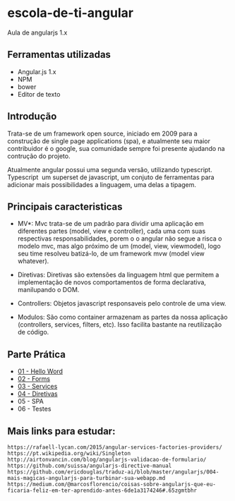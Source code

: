 # escola-de-ti-angular
Aula de angularjs 1.x

## Ferramentas utilizadas
- Angular.js 1.x
- NPM
- bower
- Editor de texto

## Introdução
Trata-se de um framework open source, iniciado em 2009 para a construção de single page applications (spa), e atualmente seu maior contribuidor é o google, sua comunidade sempre foi presente ajudando na contrução do projeto.

Atualmente angular possui uma segunda versão, utilizando typescript. Typescript  um superset de javascript, um conjuto de ferramentas para adicionar mais possibilidades a linguagem, uma delas a tipagem.

## Principais caracteristicas

- MV*:
Mvc trata-se de um padrão para dividir uma aplicação em diferentes partes (model, view e controller), cada uma com suas respectivas responsabilidades, porem o o angular não segue a risca o modelo mvc, mas algo próximo de um (model, view, viewmodel), logo seu time resolveu batizá-lo,  de um framework mvw (model view whatever).

- Diretivas:
Diretivas são extensões da linguagem html que permitem a implementação de novos comportamentos de forma declarativa, manilupando o DOM.

- Controllers:
Objetos javascript responsaveis pelo controle de uma view.

- Modulos:
São como container armazenam as partes da nossa aplicação (controllers, services, filters, etc). Isso facilita bastante na reutilização de código.

## Parte Prática
 -  [01 - Hello Word](parte01/parte01.md)
 -  [02 - Forms](parte02/parte02.md)
 -  [03 - Services](parte03/parte03.md)
 -  [04 - Diretivas](parte04/parte04.md)
 -  05 - SPA 
 -  06 - Testes


## Mais links para estudar:
    https://rafaell-lycan.com/2015/angular-services-factories-providers/
    https://pt.wikipedia.org/wiki/Singleton
    http://airtonvancin.com/blog/angularjs-validacao-de-formulario/
    https://github.com/suissa/angularjs-directive-manual
    https://github.com/ericdouglas/traduz-ai/blob/master/angularjs/004-mais-magicas-angularjs-para-turbinar-sua-webapp.md
    https://medium.com/@marcosflorencio/coisas-sobre-angularjs-que-eu-ficaria-feliz-em-ter-aprendido-antes-6de1a3174246#.65zgmtbhr





